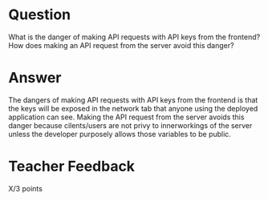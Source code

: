 # Question

What is the danger of making API requests with API keys from the frontend? How does making an API request from the server avoid this danger?

# Answer
The dangers of making API requests with API keys from the frontend is that the keys will be exposed in the network tab that anyone using the deployed application can see. Making the API request from the server avoids this danger because cilents/users are not privy to innerworkings of the server unless the developer purposely allows those variables to be public. 
# Teacher Feedback

X/3 points
